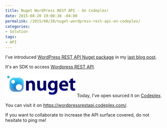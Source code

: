 ```yaml
---
title: Nuget WordPress REST API - On Codeplex!
date: 2015-08-20 19:00:38 -04:00
permalink: /2015/08/20/nuget-wordpress-rest-api-on-codeplex/
categories:
- Solution
tags:
- API
---
```

I've introduced <a href="https://www.nuget.org/packages/WordpressRestApi/" target="_blank">WordPress REST API Nuget package</a> in my <a href="http://vincentlauzon.com/2015/08/16/nuget-wordpress-rest-api-authentication/">last blog post</a>.

It's an SDK to access <a href="https://developer.wordpress.com/docs/api/" target="_blank">Wordpress REST API</a>.

<a href="/assets/2015/8/nuget-wordpress-rest-api-on-codeplex/nugetlogo1.png"><img class="size-full wp-image-1180 alignleft" src="/assets/2015/8/nuget-wordpress-rest-api-on-codeplex/nugetlogo1.png" alt="nugetlogo[1]" width="228" height="75" /></a>Today, I've open sourced it on <a href="https://www.codeplex.com/" target="_blank">Codeplex</a>.

You can visit it on <a href="https://wordpressrestapi.codeplex.com/" target="_blank">https://wordpressrestapi.codeplex.com/</a>.

If you want to collaborate to increase the API surface covered, do not hesitate to ping me!